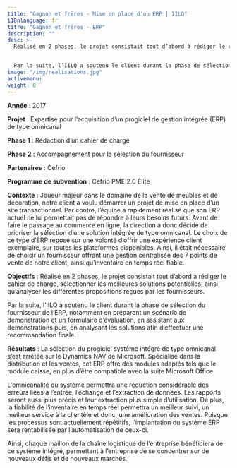 ```yaml
---
title: "Gagnon et frères - Mise en place d'un ERP | IILQ"
i18nlanguage: fr
titre: "Gagnon et frères - ERP"
description: ""
desc: >-
  Réalisé en 2 phases, le projet consistait tout d’abord à rédiger le cahier de charge, sélectionner les meilleures solutions potentielles, ainsi qu’analyser les différentes propositions reçues par les fournisseurs. 


  Par la suite, l’IILQ a soutenu le client durant la phase de sélection du fournisseur de l’ERP, notamment en préparant un scénario de démonstration et un formulaire d’évaluation, en assistant aux démonstrations puis, en analysant les solutions afin d’effectuer une recommandation finale. 
image: "/img/realisations.jpg"
activemenu:
weight: 0
---
```


**Année** : 2017

**Projet** : Expertise pour l’acquisition d’un progiciel de gestion intégrée (ERP) de type omnicanal

**Phase 1** : Rédaction d’un cahier de charge 

**Phase 2** : Accompagnement pour la sélection du fournisseur

**Partenaires** : Cefrio

**Programme de subvention** : Cefrio PME 2.0 Élite

**Contexte** : Joueur majeur dans le domaine de la vente de meubles et de décoration, notre client a voulu démarrer un projet de mise en place d’un site transactionnel. Par contre, l’équipe a rapidement réalisé que son ERP actuel ne lui permettait pas de répondre à leurs besoins futurs. Avant de faire le passage au commerce en ligne, la direction a donc décidé de prioriser la sélection d’une solution intégrée de type omnicanal. Le choix de ce type d’ERP repose sur une volonté d’offrir une expérience client exemplaire, sur toutes les plateformes disponibles. Ainsi, il était nécessaire de choisir un fournisseur offrant une gestion centralisée des 7 points de vente de notre client, ainsi qu’inventaire en temps réel fiable.

**Objectifs** : Réalisé en 2 phases, le projet consistait tout d’abord à rédiger le cahier de charge, sélectionner les meilleures solutions potentielles, ainsi qu’analyser les différentes propositions reçues par les fournisseurs. 

Par la suite, l’IILQ a soutenu le client durant la phase de sélection du fournisseur de l’ERP, notamment en préparant un scénario de démonstration et un formulaire d’évaluation, en assistant aux démonstrations puis, en analysant les solutions afin d’effectuer une recommandation finale. 

**Résultats** : La sélection du progiciel système intégré de type omnicanal s’est arrêtée sur le Dynamics NAV de Microsoft. Spécialisé dans la distribution et les ventes, cet ERP offre des modules adaptés tels que le module caisse, en plus d’être compatible avec la suite Microsoft Office. 

L'omnicanalité du système permettra une réduction considérable des erreurs liées à l’entrée, l’échange et l’extraction de données. Les rapports seront aussi plus précis et leur extraction plus simple d’utilisation. De plus, la fiabilité de l’inventaire en temps réel permettra un meilleur suivi, un meilleur service à la clientèle et donc, une amélioration des ventes. Puisque les processus sont actuellement répétitifs, l’implantation du système ERP sera rentabilisée par l’automatisation de ceux-ci.

Ainsi, chaque maillon de la chaîne logistique de l’entreprise bénéficiera de ce système intégré, permettant à l’entreprise de se concentrer sur de nouveaux défis et de nouveaux marchés.
